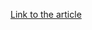 [Link to the article](https://thehackernews.com/2024/12/critical-sql-injection-vulnerability-in.html)
